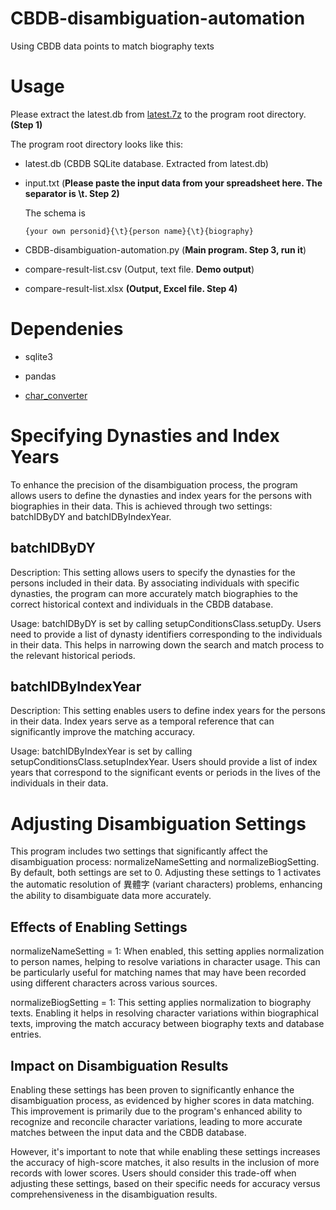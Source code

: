 # CBDB-disambiguation-automation
Using CBDB data points to match biography texts

# Usage
Please extract the latest.db from [latest.7z](https://github.com/cbdb-project/cbdb_sqlite/blob/master/latest.7z) to the program root directory. **(Step 1)**

The program root directory looks like this:

- latest.db (CBDB SQLite database. Extracted from latest.db)

- input.txt (**Please paste the input data from your spreadsheet here. The separator is \t. Step 2)**

  The schema is
  ```
  {your own personid}{\t}{person name}{\t}{biography}
  ```
  
- CBDB-disambiguation-automation.py (**Main program. Step 3, run it**)

- compare-result-list.csv (Output, text file. **Demo output**)

- compare-result-list.xlsx **(Output, Excel file. Step 4)**

# Dependenies

- sqlite3
  
- pandas

- [char_converter](https://github.com/yukiyuqichen/CHAR)

# Specifying Dynasties and Index Years
To enhance the precision of the disambiguation process, the program allows users to define the dynasties and index years for the persons with biographies in their data. This is achieved through two settings: batchIDByDY and batchIDByIndexYear.

## batchIDByDY
Description: This setting allows users to specify the dynasties for the persons included in their data. By associating individuals with specific dynasties, the program can more accurately match biographies to the correct historical context and individuals in the CBDB database.

Usage: batchIDByDY is set by calling setupConditionsClass.setupDy. Users need to provide a list of dynasty identifiers corresponding to the individuals in their data. This helps in narrowing down the search and match process to the relevant historical periods.

## batchIDByIndexYear
Description: This setting enables users to define index years for the persons in their data. Index years serve as a temporal reference that can significantly improve the matching accuracy.

Usage: batchIDByIndexYear is set by calling setupConditionsClass.setupIndexYear. Users should provide a list of index years that correspond to the significant events or periods in the lives of the individuals in their data. 

# Adjusting Disambiguation Settings
This program includes two settings that significantly affect the disambiguation process: normalizeNameSetting and normalizeBiogSetting. By default, both settings are set to 0. Adjusting these settings to 1 activates the automatic resolution of 異體字 (variant characters) problems, enhancing the ability to disambiguate data more accurately.

## Effects of Enabling Settings
normalizeNameSetting = 1: When enabled, this setting applies normalization to person names, helping to resolve variations in character usage. This can be particularly useful for matching names that may have been recorded using different characters across various sources.

normalizeBiogSetting = 1: This setting applies normalization to biography texts. Enabling it helps in resolving character variations within biographical texts, improving the match accuracy between biography texts and database entries.

## Impact on Disambiguation Results
Enabling these settings has been proven to significantly enhance the disambiguation process, as evidenced by higher scores in data matching. This improvement is primarily due to the program's enhanced ability to recognize and reconcile character variations, leading to more accurate matches between the input data and the CBDB database.

However, it's important to note that while enabling these settings increases the accuracy of high-score matches, it also results in the inclusion of more records with lower scores. Users should consider this trade-off when adjusting these settings, based on their specific needs for accuracy versus comprehensiveness in the disambiguation results.
